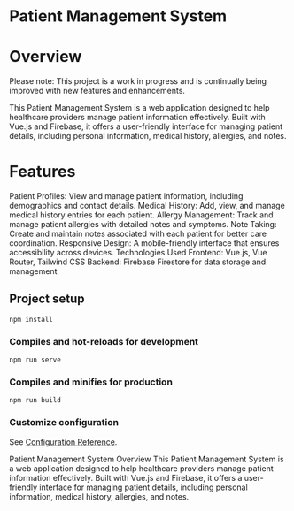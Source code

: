 # Patient Management System
# Overview
Please note: This project is a work in progress and is continually being improved with new features and enhancements.

This Patient Management System is a web application designed to help healthcare providers manage patient information effectively. Built with Vue.js and Firebase, it offers a user-friendly interface for managing patient details, including personal information, medical history, allergies, and notes.

# Features
Patient Profiles: View and manage patient information, including demographics and contact details.
Medical History: Add, view, and manage medical history entries for each patient.
Allergy Management: Track and manage patient allergies with detailed notes and symptoms.
Note Taking: Create and maintain notes associated with each patient for better care coordination.
Responsive Design: A mobile-friendly interface that ensures accessibility across devices.
Technologies Used
Frontend: Vue.js, Vue Router, Tailwind CSS
Backend: Firebase Firestore for data storage and management

## Project setup
```
npm install
```

### Compiles and hot-reloads for development
```
npm run serve
```

### Compiles and minifies for production
```
npm run build
```

### Customize configuration
See [Configuration Reference](https://cli.vuejs.org/config/).


Patient Management System
Overview
This Patient Management System is a web application designed to help healthcare providers manage patient information effectively. Built with Vue.js and Firebase, it offers a user-friendly interface for managing patient details, including personal information, medical history, allergies, and notes.

